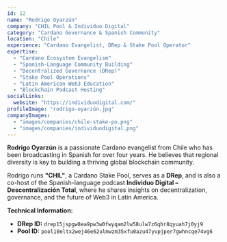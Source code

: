 ```yaml
---
id: 12
name: "Rodrigo Oyarzún"
company: "CHIL Pool & Individuo Digital"
category: "Cardano Governance & Spanish Community"
location: "Chile"
experience: "Cardano Evangelist, DRep & Stake Pool Operator"
expertise:
  - "Cardano Ecosystem Evangelism"
  - "Spanish-Language Community Building"
  - "Decentralized Governance (DRep)"
  - "Stake Pool Operations"
  - "Latin American Web3 Education"
  - "Blockchain Podcast Hosting"
socialLinks:
  website: "https://individuodigital.com/"
profileImage: "rodrigo-oyarzún.jpg"
companyImages:
  - "images/companies/chile-stake-po.png"
  - "images/companies/individuodigital.png"
---
```


**Rodrigo Oyarzún** is a passionate Cardano evangelist from Chile who has been broadcasting in Spanish for over four years. He believes that regional diversity is key to building a thriving global blockchain community. 

Rodrigo runs **"CHIL"**, a Cardano Stake Pool, serves as a **DRep**, and is also a co-host of the Spanish-language podcast **Individuo Digital – Descentralización Total**, where he shares insights on decentralization, governance, and the future of Web3 in Latin America.

**Technical Information:**
- **DRep ID:** `drep15jspgw8ea9pw3w0fwyqam2lw58ulw7z6qhr8qyuah7j0yj9`
- **Pool ID:** `pool10eltx2wej46e62ulmwzm35xfu0azu47yvpjper7gwhncqe74vg6`